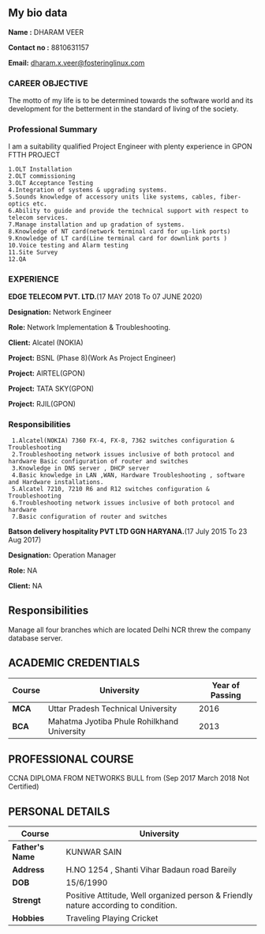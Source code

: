  ## My bio data
 **Name :** DHARAM VEER
 
 **Contact no :** 8810631157
 
 **Email:** dharam.x.veer@fosteringlinux.com
 
 ### CAREER OBJECTIVE
 
 The motto of my life is to be determined towards the software world and its development for the betterment in the standard of living of the society.
 
 ### Professional Summary
 
 I am a suitability qualified Project Engineer with plenty experience in GPON FTTH PROJECT 
	  
    1.OLT Installation
    2.OLT commissioning
    3.OLT Acceptance Testing
    4.Integration of systems & upgrading systems.
    5.Sounds knowledge of accessory units like systems, cables, fiber-optics etc.
    6.Ability to guide and provide the technical support with respect to telecom services.
    7.Manage installation and up gradation of systems.
    8.Knowledge of NT card(network terminal card for up-link ports)
    9.Knowledge of LT card(Line terminal card for downlink ports )
    10.Voice testing and Alarm testing
    11.Site Survey
    12.QA

### EXPERIENCE
**EDGE TELECOM PVT. LTD.**(17 MAY 2018 To 07 JUNE 2020)

**Designation:** Network Engineer

**Role:** Network Implementation & Troubleshooting.

**Client:** Alcatel (NOKIA)

**Project:** BSNL (Phase 8)(Work As Project Engineer)

**Project:** AIRTEL(GPON)

**Project:** TATA SKY(GPON)

**Project:** RJIL(GPON)

### Responsibilities

     1.Alcatel(NOKIA) 7360 FX-4, FX-8, 7362 switches configuration & Troubleshooting
     2.Troubleshooting network issues inclusive of both protocol and hardware Basic configuration of router and switches
     3.Knowledge in DNS server , DHCP server
     4.Basic knowledge in LAN ,WAN, Hardware Troubleshooting , software and Hardware installations.
     5.Alcatel 7210, 7210 R6 and R12 switches configuration & Troubleshooting
     6.Troubleshooting network issues inclusive of both protocol and hardware
     7.Basic configuration of router and switches

**Batson delivery hospitality PVT LTD GGN HARYANA.**(17 July 2015 To 23 Aug 2017)

**Designation:** Operation Manager  

**Role:**   NA

**Client:** NA

## Responsibilities
Manage all four branches which are located Delhi NCR threw the company database server.
     
## ACADEMIC CREDENTIALS

| **Course** | **University** | **Year of Passing** |
| --- | --- | --- |
| **MCA** | Uttar Pradesh Technical University | 2016 |
| **BCA** | Mahatma Jyotiba Phule Rohilkhand University | 2013 |

## PROFESSIONAL COURSE

CCNA DIPLOMA FROM NETWORKS BULL from (Sep 2017 March 2018 Not Certified)

## PERSONAL DETAILS

| **Course** | **University** |
| --- | --- |
| **Father's Name** | KUNWAR SAIN |
| **Address** | H.NO 1254 , Shanti Vihar Badaun road Bareily |
| **DOB** | 15/6/1990 |
| **Strengt** | Positive Attitude, Well organized person & Friendly nature according to condition. |
| **Hobbies** | Traveling Playing Cricket |



